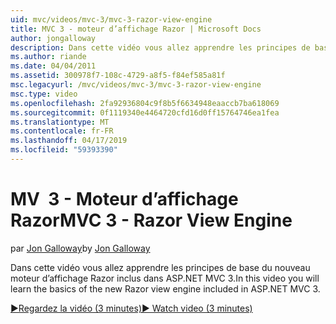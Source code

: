 ```yaml
---
uid: mvc/videos/mvc-3/mvc-3-razor-view-engine
title: MVC 3 - moteur d’affichage Razor | Microsoft Docs
author: jongalloway
description: Dans cette vidéo vous allez apprendre les principes de base du nouveau moteur d’affichage Razor inclus dans ASP.NET MVC 3.
ms.author: riande
ms.date: 04/04/2011
ms.assetid: 300978f7-108c-4729-a8f5-f84ef585a81f
msc.legacyurl: /mvc/videos/mvc-3/mvc-3-razor-view-engine
msc.type: video
ms.openlocfilehash: 2fa92936804c9f8b5f6634948eaaccb7ba618069
ms.sourcegitcommit: 0f1119340e4464720cfd16d0ff15764746ea1fea
ms.translationtype: MT
ms.contentlocale: fr-FR
ms.lasthandoff: 04/17/2019
ms.locfileid: "59393390"
---
```

# <a name="mvc-3---razor-view-engine"></a><span data-ttu-id="f6feb-103">MV  3 - Moteur d’affichage Razor</span><span class="sxs-lookup"><span data-stu-id="f6feb-103">MVC 3 - Razor View Engine</span></span>

<span data-ttu-id="f6feb-104">par [Jon Galloway](https://github.com/jongalloway)</span><span class="sxs-lookup"><span data-stu-id="f6feb-104">by [Jon Galloway](https://github.com/jongalloway)</span></span>

<span data-ttu-id="f6feb-105">Dans cette vidéo vous allez apprendre les principes de base du nouveau moteur d’affichage Razor inclus dans ASP.NET MVC 3.</span><span class="sxs-lookup"><span data-stu-id="f6feb-105">In this video you will learn the basics of the new Razor view engine included in ASP.NET MVC 3.</span></span>

[<span data-ttu-id="f6feb-106">&#9654;Regardez la vidéo (3 minutes)</span><span class="sxs-lookup"><span data-stu-id="f6feb-106">&#9654; Watch video (3 minutes)</span></span>](https://channel9.msdn.com/Blogs/ASP-NET-Site-Videos/mvc-3-razor-view-engine)

